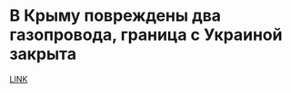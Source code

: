 # В Крыму повреждены два газопровода, граница с Украиной закрыта



[LINK](https://varlamov.ru/2631485.html)
